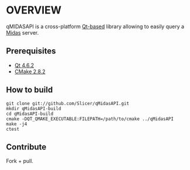 # OVERVIEW

qMIDASAPI is a cross-platform [Qt-based](http://doc.qt.nokia.com/4.7/qt4-7-intro.html) library allowing to easily query a [Midas](http://midas.kitware.com) server.

## Prerequisites

 * [Qt 4.6.2](http://qt.nokia.com/downloads)
 * [CMake 2.8.2](http://www.cmake.org)

## How to build

    git clone git://github.com/Slicer/qMidasAPI.git
    mkdir qMidasAPI-build
    cd qMidasAPI-build
    cmake -DQT_QMAKE_EXECUTABLE:FILEPATH=/path/to/cmake ../qMidasAPI
    make -j4
    ctest

## Contribute
Fork + pull.

